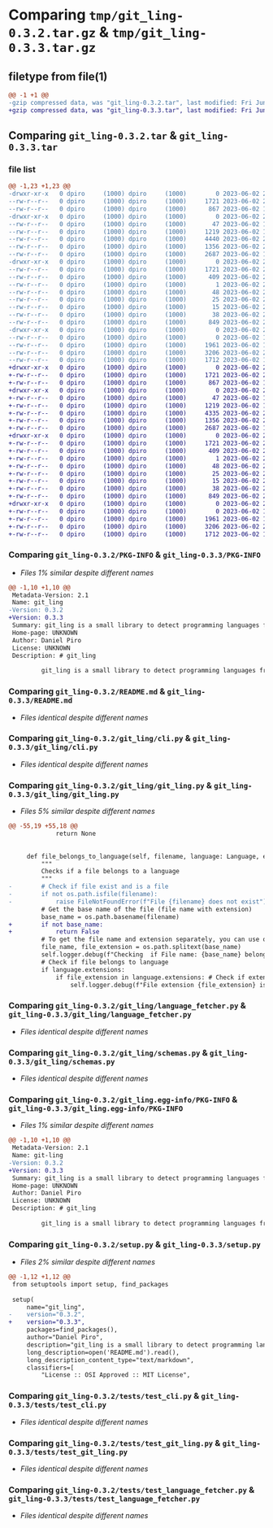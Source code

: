 # Comparing `tmp/git_ling-0.3.2.tar.gz` & `tmp/git_ling-0.3.3.tar.gz`

## filetype from file(1)

```diff
@@ -1 +1 @@
-gzip compressed data, was "git_ling-0.3.2.tar", last modified: Fri Jun  2 20:46:44 2023, max compression
+gzip compressed data, was "git_ling-0.3.3.tar", last modified: Fri Jun  2 20:52:16 2023, max compression
```

## Comparing `git_ling-0.3.2.tar` & `git_ling-0.3.3.tar`

### file list

```diff
@@ -1,23 +1,23 @@
-drwxr-xr-x   0 dpiro     (1000) dpiro     (1000)        0 2023-06-02 20:46:44.612101 git_ling-0.3.2/
--rw-r--r--   0 dpiro     (1000) dpiro     (1000)     1721 2023-06-02 20:46:44.612101 git_ling-0.3.2/PKG-INFO
--rw-r--r--   0 dpiro     (1000) dpiro     (1000)      867 2023-06-02 19:44:15.000000 git_ling-0.3.2/README.md
-drwxr-xr-x   0 dpiro     (1000) dpiro     (1000)        0 2023-06-02 20:46:44.612101 git_ling-0.3.2/git_ling/
--rw-r--r--   0 dpiro     (1000) dpiro     (1000)       47 2023-06-02 19:38:02.000000 git_ling-0.3.2/git_ling/__init__.py
--rw-r--r--   0 dpiro     (1000) dpiro     (1000)     1219 2023-06-02 19:38:11.000000 git_ling-0.3.2/git_ling/cli.py
--rw-r--r--   0 dpiro     (1000) dpiro     (1000)     4440 2023-06-02 20:41:06.000000 git_ling-0.3.2/git_ling/git_ling.py
--rw-r--r--   0 dpiro     (1000) dpiro     (1000)     1356 2023-06-02 20:45:39.000000 git_ling-0.3.2/git_ling/language_fetcher.py
--rw-r--r--   0 dpiro     (1000) dpiro     (1000)     2687 2023-06-02 19:37:08.000000 git_ling-0.3.2/git_ling/schemas.py
-drwxr-xr-x   0 dpiro     (1000) dpiro     (1000)        0 2023-06-02 20:46:44.612101 git_ling-0.3.2/git_ling.egg-info/
--rw-r--r--   0 dpiro     (1000) dpiro     (1000)     1721 2023-06-02 20:46:44.000000 git_ling-0.3.2/git_ling.egg-info/PKG-INFO
--rw-r--r--   0 dpiro     (1000) dpiro     (1000)      409 2023-06-02 20:46:44.000000 git_ling-0.3.2/git_ling.egg-info/SOURCES.txt
--rw-r--r--   0 dpiro     (1000) dpiro     (1000)        1 2023-06-02 20:46:44.000000 git_ling-0.3.2/git_ling.egg-info/dependency_links.txt
--rw-r--r--   0 dpiro     (1000) dpiro     (1000)       48 2023-06-02 20:46:44.000000 git_ling-0.3.2/git_ling.egg-info/entry_points.txt
--rw-r--r--   0 dpiro     (1000) dpiro     (1000)       25 2023-06-02 20:46:44.000000 git_ling-0.3.2/git_ling.egg-info/requires.txt
--rw-r--r--   0 dpiro     (1000) dpiro     (1000)       15 2023-06-02 20:46:44.000000 git_ling-0.3.2/git_ling.egg-info/top_level.txt
--rw-r--r--   0 dpiro     (1000) dpiro     (1000)       38 2023-06-02 20:46:44.612101 git_ling-0.3.2/setup.cfg
--rw-r--r--   0 dpiro     (1000) dpiro     (1000)      849 2023-06-02 20:46:40.000000 git_ling-0.3.2/setup.py
-drwxr-xr-x   0 dpiro     (1000) dpiro     (1000)        0 2023-06-02 20:46:44.612101 git_ling-0.3.2/tests/
--rw-r--r--   0 dpiro     (1000) dpiro     (1000)        0 2023-06-02 16:34:23.000000 git_ling-0.3.2/tests/__init__.py
--rw-r--r--   0 dpiro     (1000) dpiro     (1000)     1961 2023-06-02 19:43:25.000000 git_ling-0.3.2/tests/test_cli.py
--rw-r--r--   0 dpiro     (1000) dpiro     (1000)     3206 2023-06-02 20:42:04.000000 git_ling-0.3.2/tests/test_git_ling.py
--rw-r--r--   0 dpiro     (1000) dpiro     (1000)     1712 2023-06-02 19:37:08.000000 git_ling-0.3.2/tests/test_language_fetcher.py
+drwxr-xr-x   0 dpiro     (1000) dpiro     (1000)        0 2023-06-02 20:52:16.892098 git_ling-0.3.3/
+-rw-r--r--   0 dpiro     (1000) dpiro     (1000)     1721 2023-06-02 20:52:16.892098 git_ling-0.3.3/PKG-INFO
+-rw-r--r--   0 dpiro     (1000) dpiro     (1000)      867 2023-06-02 19:44:15.000000 git_ling-0.3.3/README.md
+drwxr-xr-x   0 dpiro     (1000) dpiro     (1000)        0 2023-06-02 20:52:16.892098 git_ling-0.3.3/git_ling/
+-rw-r--r--   0 dpiro     (1000) dpiro     (1000)       47 2023-06-02 19:38:02.000000 git_ling-0.3.3/git_ling/__init__.py
+-rw-r--r--   0 dpiro     (1000) dpiro     (1000)     1219 2023-06-02 19:38:11.000000 git_ling-0.3.3/git_ling/cli.py
+-rw-r--r--   0 dpiro     (1000) dpiro     (1000)     4335 2023-06-02 20:51:41.000000 git_ling-0.3.3/git_ling/git_ling.py
+-rw-r--r--   0 dpiro     (1000) dpiro     (1000)     1356 2023-06-02 20:45:39.000000 git_ling-0.3.3/git_ling/language_fetcher.py
+-rw-r--r--   0 dpiro     (1000) dpiro     (1000)     2687 2023-06-02 19:37:08.000000 git_ling-0.3.3/git_ling/schemas.py
+drwxr-xr-x   0 dpiro     (1000) dpiro     (1000)        0 2023-06-02 20:52:16.892098 git_ling-0.3.3/git_ling.egg-info/
+-rw-r--r--   0 dpiro     (1000) dpiro     (1000)     1721 2023-06-02 20:52:16.000000 git_ling-0.3.3/git_ling.egg-info/PKG-INFO
+-rw-r--r--   0 dpiro     (1000) dpiro     (1000)      409 2023-06-02 20:52:16.000000 git_ling-0.3.3/git_ling.egg-info/SOURCES.txt
+-rw-r--r--   0 dpiro     (1000) dpiro     (1000)        1 2023-06-02 20:52:16.000000 git_ling-0.3.3/git_ling.egg-info/dependency_links.txt
+-rw-r--r--   0 dpiro     (1000) dpiro     (1000)       48 2023-06-02 20:52:16.000000 git_ling-0.3.3/git_ling.egg-info/entry_points.txt
+-rw-r--r--   0 dpiro     (1000) dpiro     (1000)       25 2023-06-02 20:52:16.000000 git_ling-0.3.3/git_ling.egg-info/requires.txt
+-rw-r--r--   0 dpiro     (1000) dpiro     (1000)       15 2023-06-02 20:52:16.000000 git_ling-0.3.3/git_ling.egg-info/top_level.txt
+-rw-r--r--   0 dpiro     (1000) dpiro     (1000)       38 2023-06-02 20:52:16.892098 git_ling-0.3.3/setup.cfg
+-rw-r--r--   0 dpiro     (1000) dpiro     (1000)      849 2023-06-02 20:52:09.000000 git_ling-0.3.3/setup.py
+drwxr-xr-x   0 dpiro     (1000) dpiro     (1000)        0 2023-06-02 20:52:16.892098 git_ling-0.3.3/tests/
+-rw-r--r--   0 dpiro     (1000) dpiro     (1000)        0 2023-06-02 16:34:23.000000 git_ling-0.3.3/tests/__init__.py
+-rw-r--r--   0 dpiro     (1000) dpiro     (1000)     1961 2023-06-02 19:43:25.000000 git_ling-0.3.3/tests/test_cli.py
+-rw-r--r--   0 dpiro     (1000) dpiro     (1000)     3206 2023-06-02 20:42:04.000000 git_ling-0.3.3/tests/test_git_ling.py
+-rw-r--r--   0 dpiro     (1000) dpiro     (1000)     1712 2023-06-02 19:37:08.000000 git_ling-0.3.3/tests/test_language_fetcher.py
```

### Comparing `git_ling-0.3.2/PKG-INFO` & `git_ling-0.3.3/PKG-INFO`

 * *Files 1% similar despite different names*

```diff
@@ -1,10 +1,10 @@
 Metadata-Version: 2.1
 Name: git_ling
-Version: 0.3.2
+Version: 0.3.3
 Summary: git_ling is a small library to detect programming languages from file names and extensions
 Home-page: UNKNOWN
 Author: Daniel Piro
 License: UNKNOWN
 Description: # git_ling
         
         git_ling is a small library to detect programming languages from file names and extensions.
```

### Comparing `git_ling-0.3.2/README.md` & `git_ling-0.3.3/README.md`

 * *Files identical despite different names*

### Comparing `git_ling-0.3.2/git_ling/cli.py` & `git_ling-0.3.3/git_ling/cli.py`

 * *Files identical despite different names*

### Comparing `git_ling-0.3.2/git_ling/git_ling.py` & `git_ling-0.3.3/git_ling/git_ling.py`

 * *Files 5% similar despite different names*

```diff
@@ -55,19 +55,18 @@
             return None
     
 
     def file_belongs_to_language(self, filename, language: Language, extra_filenames:List[str]=[])->bool:
         """
         Checks if a file belongs to a language
         """
-        # Check if file exist and is a file
-        if not os.path.isfile(filename):
-            raise FileNotFoundError(f"File {filename} does not exist")
         # Get the base name of the file (file name with extension)
         base_name = os.path.basename(filename)
+        if not base_name:
+            return False
         # To get the file name and extension separately, you can use os.path.splitext
         file_name, file_extension = os.path.splitext(base_name)
         self.logger.debug(f"Checking  if File name: {base_name} belongs to language {language.name}")
         # Check if file belongs to language
         if language.extensions:
             if file_extension in language.extensions: # Check if extension is in list of extensions
                 self.logger.debug(f"File extension {file_extension} is in list of extensions for language {language.name}")
```

### Comparing `git_ling-0.3.2/git_ling/language_fetcher.py` & `git_ling-0.3.3/git_ling/language_fetcher.py`

 * *Files identical despite different names*

### Comparing `git_ling-0.3.2/git_ling/schemas.py` & `git_ling-0.3.3/git_ling/schemas.py`

 * *Files identical despite different names*

### Comparing `git_ling-0.3.2/git_ling.egg-info/PKG-INFO` & `git_ling-0.3.3/git_ling.egg-info/PKG-INFO`

 * *Files 1% similar despite different names*

```diff
@@ -1,10 +1,10 @@
 Metadata-Version: 2.1
 Name: git-ling
-Version: 0.3.2
+Version: 0.3.3
 Summary: git_ling is a small library to detect programming languages from file names and extensions
 Home-page: UNKNOWN
 Author: Daniel Piro
 License: UNKNOWN
 Description: # git_ling
         
         git_ling is a small library to detect programming languages from file names and extensions.
```

### Comparing `git_ling-0.3.2/setup.py` & `git_ling-0.3.3/setup.py`

 * *Files 2% similar despite different names*

```diff
@@ -1,12 +1,12 @@
 from setuptools import setup, find_packages
 
 setup(
     name="git_ling",
-    version="0.3.2",
+    version="0.3.3",
     packages=find_packages(),
     author="Daniel Piro",
     description="git_ling is a small library to detect programming languages from file names and extensions",
     long_description=open('README.md').read(),
     long_description_content_type="text/markdown",
     classifiers=[
         "License :: OSI Approved :: MIT License",
```

### Comparing `git_ling-0.3.2/tests/test_cli.py` & `git_ling-0.3.3/tests/test_cli.py`

 * *Files identical despite different names*

### Comparing `git_ling-0.3.2/tests/test_git_ling.py` & `git_ling-0.3.3/tests/test_git_ling.py`

 * *Files identical despite different names*

### Comparing `git_ling-0.3.2/tests/test_language_fetcher.py` & `git_ling-0.3.3/tests/test_language_fetcher.py`

 * *Files identical despite different names*

